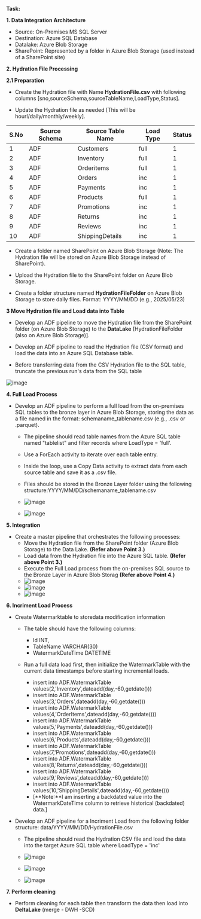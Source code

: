 **Task:**

**1. Data Integration Architecture**

- Source: On-Premises MS SQL Server
- Destination: Azure SQL Database
- Datalake: Azure Blob Storage
- SharePoint: Represented by a folder in Azure Blob Storage (used instead of a SharePoint site)


**2. Hydration File Processing**

**2.1 Preparation**
- Create the Hydration file with Name **HydrationFile.csv** with following columns [sno,sourceSchema,sourceTableName,LoadType,Status].

- Update the Hydration file as needed [This will be hourl/daily/monthly/weekly].
 
| S.No | Source Schema      | Source Table Name | Load Type | Status |
|------|--------------------|-------------------|-----------|--------|
| 1    | ADF                | Customers         | full      | 1      |
| 2    | ADF                | Inventory         | full      | 1      |
| 3    | ADF                | Orderitems        | full      | 1      |
| 4    | ADF                | Orders            | inc       | 1      |
| 5    | ADF                | Payments          | inc       | 1      |
| 6    | ADF                | Products          | full      | 1      |
| 7    | ADF                | Promotions        | inc       | 1      |
| 8    | ADF                | Returns           | inc       | 1      |
| 9    | ADF                | Reviews           | inc       | 1      |
| 10   | ADF                | ShippingDetails   | inc       | 1      |

- Create a folder named SharePoint on Azure Blob Storage (Note: The Hydration file will be stored on Azure Blob Storage instead of SharePoint).

- Upload the Hydration file to the SharePoint folder on Azure Blob Storage.

- Create a folder structure named **HydrationFileFolder** on Azure Blob Storage to store daily files.
Format: YYYY/MM/DD (e.g., 2025/05/23)

**3 Move Hydration file and Load data into Table**
- Develop an ADF pipeline to move the Hydration file from the SharePoint folder (on Azure Blob Storage) to the **DataLake** [HydrationFileFolder (also on Azure Blob Storage)].

- Develop an ADF pipeline to read the Hydration file (CSV format) and load the data into an Azure SQL Database table.
- Before transferring data from the CSV Hydration file to the SQL table, truncate the previous run's data from the SQL table

![image](https://github.com/user-attachments/assets/4ffed6ba-ffb2-4909-865e-be5c44a28ea3)



**4. Full Load Process**

- Develop an ADF pipeline to perform a full load from the on-premises SQL tables to the bronze layer in Azure Blob Storage, storing the data as a file named in the format: schemaname_tablename.csv (e.g., .csv or .parquet).
  - The pipeline should read table names from the Azure SQL table named "tablelist" and filter records where LoadType = 'full'.
    
  - Use a ForEach activity to iterate over each table entry.
 
  - Inside the loop, use a Copy Data activity to extract data from each source table and save it as a .csv file.
 
  - Files should be stored in the Bronze Layer folder using the following structure:YYYY/MM/DD/schemaname_tablename.csv
  - ![image](https://github.com/user-attachments/assets/b8faed1f-eb06-4168-a51a-37a9212408c9)

  - ![image](https://github.com/user-attachments/assets/4e5934bb-6593-4b90-b5ee-bb7d55fec2d5)

**5. Integration**
 - Create a master pipeline that orchestrates the following processes:
    - Move the Hydration file from the SharePoint folder (Azure Blob Storage) to the Data Lake. **(Refer above Point 3.)**
    - Load data from the Hydration file into the Azure SQL table. **(Refer above Point 3.)**
    - Execute the Full Load process from the on-premises SQL source to the Bronze Layer in Azure Blob Storag **(Refer above Point 4.)**
    - ![image](https://github.com/user-attachments/assets/636b52df-9bce-4a72-8d51-e13e433031e3)
    - ![image](https://github.com/user-attachments/assets/6a9fc097-0a1a-446f-8ba0-56cf15a85ee1)
    - ![image](https://github.com/user-attachments/assets/1c1458b5-8b22-4d13-bccc-1d763601ec84)

      
**6. Incriment Load Process**

- Create Watermarktable to storedata modification information
  - The table should have the following columns:
    - Id INT,
    - TableName VARCHAR(30)
    - WatermarkDateTime DATETIME

  - Run a full data load first, then initialize the WatermarkTable with the current data timestamps before starting incremental loads.

    - insert into ADF.WatermarkTable values(2,'Inventory',dateadd(day,-60,getdate()))
    - insert into ADF.WatermarkTable values(3,'Orders',dateadd(day,-60,getdate()))
    - insert into ADF.WatermarkTable values(4,'OrderItems',dateadd(day,-60,getdate()))
    - insert into ADF.WatermarkTable values(5,'Payments',dateadd(day,-60,getdate()))
    - insert into ADF.WatermarkTable values(6,'Products',dateadd(day,-60,getdate()))
    - insert into ADF.WatermarkTable values(7,'Promotions',dateadd(day,-60,getdate()))
    - insert into ADF.WatermarkTable values(8,'Returns',dateadd(day,-60,getdate()))
    - insert into ADF.WatermarkTable values(9,'Reviews',dateadd(day,-60,getdate()))
    - insert into ADF.WatermarkTable values(10,'ShippingDetails',dateadd(day,-60,getdate()))      
    - [**Note:**I am inserting a backdated value into the WatermarkDateTime column to retrieve historical (backdated) data.]




- Develop an ADF pipeline for a Incriment Load from the following folder structure:
data/YYYY/MM/DD/HydrationFile.csv

  - The pipeline should read the Hydration CSV file and load the data into the target Azure SQL table where LoadType = 'inc'
 
  - ![image](https://github.com/user-attachments/assets/1c0376c3-40af-469b-9211-3e21ac316fff)
  - ![image](https://github.com/user-attachments/assets/3aeb68b3-c87b-41ec-82bb-afb51596fe05)
  - ![image](https://github.com/user-attachments/assets/0856809e-fdfc-4873-8814-09a8fa3d1e14)


    
**7. Perform cleaning**
    
- Perform cleaning for each table then transform the data then load into **DeltaLake** (merge - DWH -SCD)
